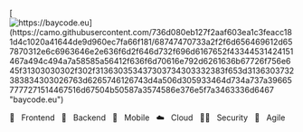 [![https://baycode.eu](https://camo.githubusercontent.com/736d080eb127f2aaf603ea1c3feacc181d4c1020a41644de9d960ec7fa66f181/68747470733a2f2f6d656469612d657870312e6c6963646e2e636f6d2f646d732f696d6167652f43344531424151467a494c494a7a58585a56412f636f6d70616e792d6261636b67726f756e645f31303030302f302f313630353437303734303332383f653d3136303732383834303026763d6265746126743d4a506d305933464d734a737a396657777271514467516d67504b50587a3574586e376e5f7a3463336d6467 "baycode.eu")](https://baycode.eu)

💙&nbsp;&nbsp;&nbsp;Frontend&nbsp;&nbsp;&nbsp;🖤&nbsp;&nbsp;&nbsp;Backend&nbsp;&nbsp;&nbsp;📱&nbsp;&nbsp;&nbsp;Mobile&nbsp;&nbsp;&nbsp;☁️️&nbsp;&nbsp;&nbsp;Cloud&nbsp;&nbsp;&nbsp;👮🏻&nbsp;&nbsp;&nbsp;Security&nbsp;&nbsp;&nbsp;🎯&nbsp;&nbsp;&nbsp;Agile
